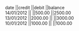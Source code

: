 date       ||credit     ||debit      ||balance    
14/01/2012 ||           ||500.00     ||2500.00    
13/01/2012 ||2000.00    ||           ||3000.00    
10/01/2012 ||1000.00    ||           ||1000.00    

